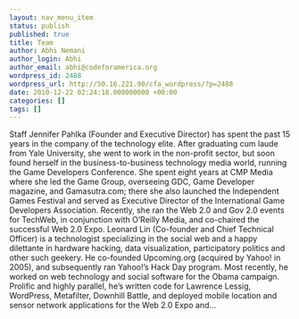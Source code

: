 ```yaml
---
layout: nav_menu_item
status: publish
published: true
title: Team
author: Abhi Nemani
author_login: Abhi
author_email: abhi@codeforamerica.org
wordpress_id: 2488
wordpress_url: http://50.16.221.90/cfa_wordpress/?p=2488
date: 2010-12-22 02:24:18.000000000 +00:00
categories: []
tags: []
---
```

Staff Jennifer Pahlka (Founder and Executive Director) has spent the past 15 years in the company of the technology elite. After graduating cum laude from Yale University, she went to work in the non-profit sector, but soon found herself in the business-to-business technology media world, running the Game Developers Conference. She spent eight years at CMP Media where she led the Game Group, overseeing GDC, Game Developer magazine, and Gamasutra.com; there she also launched the Independent Games Festival and served as Executive Director of the International Game Developers Association. Recently, she ran the Web 2.0 and Gov 2.0 events for TechWeb, in conjunction with O’Reilly Media, and co-chaired the successful Web 2.0 Expo. Leonard Lin (Co-founder and Chief Technical Officer) is a technologist specializing in the social web and a happy dilettante in hardware hacking, data visualization, participatory politics and other such geekery. He co-founded Upcoming.org (acquired by Yahoo! in 2005), and subsequently ran Yahoo!’s Hack Day program. Most recently, he worked on web technology and social software for the Obama campaign. Prolific and highly parallel, he’s written code for Lawrence Lessig, WordPress, Metafilter, Downhill Battle, and deployed mobile location and sensor network applications for the Web 2.0 Expo and…
